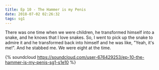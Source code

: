 ```yaml
---
title: Ep 10 - The Hammer is my Penis
date: 2018-07-02 02:26:32
tags: sg1
---
```


There was one time when we were children, he transformed himself into a snake, and he knows that I love snakes. So, I went to pick up the snake to admire it and he transformed back into himself and he was like, "Yeah, it's me!". And he stabbed me. We were eight at the time.

{% soundcloud https://soundcloud.com/user-676429253/ep-10-the-hammer-is-my-penis-sg1-s1e10 %}